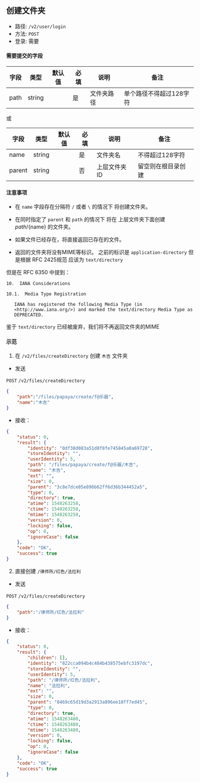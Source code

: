## 创建文件夹

* 路径: ```/v2/user/login```
* 方法: ```POST```
* 登录: 需要

#### 需要提交的字段

| 字段          	| 类型    	| 默认值 	| 必填 	| 说明               	| 备注                         	|
|---------------	|---------	|--------	|------	|--------------------	|------------------------------	|
| path          	| string  	|        	| 是   	| 文件夹路径           	|   单个路径不得超过128字符   	|


或

| 字段          	| 类型    	| 默认值 	| 必填 	| 说明               	| 备注                         	|
|---------------	|---------	|--------	|------	|--------------------	|------------------------------	|
| name          	| string  	|        	| 是   	| 文件夹名        	|    不得超过128字符 	|
| parent        	| string  	|       	| 否 	| 上层文件夹ID       |    留空则在根目录创建               	|


#### 注意事项

* 在 ```name``` 字段存在分隔符 ```/``` 或者  ```\``` 的情况下 将创建文件夹。

* 在同时指定了 ```parent``` 和 ```path``` 的情况下 将在 上层文件夹下面创建 ${path}/${name} 的文件夹。

* 如果文件已经存在，将直接返回已存在的文件。

* 返回的文件夹将没有MIME等标识。 之前的标识是 ```application-directory``` 但是根据 RFC 2425规范 应该为 ```text/directory```

但是在 RFC 6350 中提到：
```
10.  IANA Considerations

10.1.  Media Type Registration

   IANA has registered the following Media Type (in
   <http://www.iana.org/>) and marked the text/directory Media Type as
   DEPRECATED.
```

鉴于 ```text/directory``` 已经被废弃，我们将不再返回文件夹的MIME

#### 示范

1. 在 ```/v2/files/createDirectory``` 创建 ```木吉``` 文件夹

* 发送

```POST``` ```/v2/files/createDirectory```

```json
{
	"path":"/files/papaya/create/f@乐器",
	"name":"木吉"
}
```

* 接收：

```json
{
    "status": 0,
    "result": {
        "identity": "0df38d083a51d8f8fe745845a0a69728",
        "storeIdentity": "",
        "userIdentity": 5,
        "path": "/files/papaya/create/f@乐器/木吉",
        "name": "木吉",
        "ext": "",
        "size": 0,
        "parent": "3c8e7dce05e896b62ff6d36b344452a5",
        "type": 0,
        "directory": true,
        "atime": 1548263258,
        "ctime": 1548263258,
        "mtime": 1548263258,
        "version": 0,
        "locking": false,
        "op": 0,
        "ignoreCase": false
    },
    "code": "OK",
    "success": true
}
```

2. 直接创建 ```/律师所/红色/法拉利```

* 发送

```POST``` ```/v2/files/createDirectory```

```json
{
	"path":"/律师所/红色/法拉利"
}
```

* 接收：

```json
{
    "status": 0,
    "result": {
        "children": [],
        "identity": "822cca094b4c484b438575ebfc3197dc",
        "storeIdentity": "",
        "userIdentity": 5,
        "path": "/律师所/红色/法拉利",
        "name": "法拉利",
        "ext": "",
        "size": 0,
        "parent": "8469c65d19d3a2913a896ee18ff7ed45",
        "type": 0,
        "directory": true,
        "atime": 1548263480,
        "ctime": 1548263480,
        "mtime": 1548263480,
        "version": 0,
        "locking": false,
        "op": 0,
        "ignoreCase": false
    },
    "code": "OK",
    "success": true
}
```